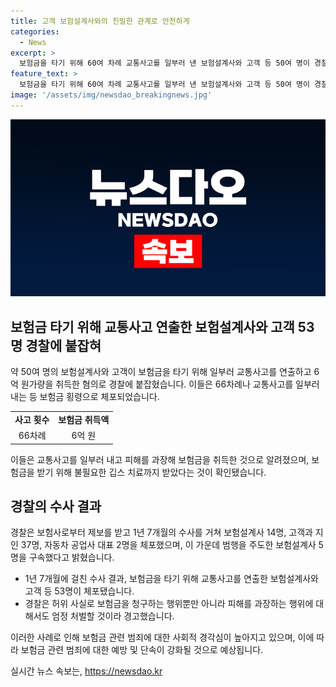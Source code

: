 ```yaml
---
title: 고객 보험설계사와의 친밀한 관계로 안전하게
categories:
  - News
excerpt: >
  보험금을 타기 위해 60여 차례 교통사고를 일부러 낸 보험설계사와 고객 등 50여 명이 경찰에 붙잡혀, 6억 원의 보험금을 편취했다. 이들의 공모로 일부러 사고를 내고 과장된 피해를 주장한 것으로 확인됐다. 경찰은 66건의 교통사고를 수사하며 주도적인 역할을 한 5명의 보험설계사를 구속했다. 또한 허위 사실로 보험금을 청구하거나 피해를 과장하는 행위에 대해 경고하고 있다. (150자)  
feature_text: >
  보험금을 타기 위해 60여 차례 교통사고를 일부러 낸 보험설계사와 고객 등 50여 명이 경찰에 붙잡혀, 6억 원의 보험금을 편취했다. 이들의 공모로 일부러 사고를 내고 과장된 피해를 주장한 것으로 확인됐다. 경찰은 66건의 교통사고를 수사하며 주도적인 역할을 한 5명의 보험설계사를 구속했다. 또한 허위 사실로 보험금을 청구하거나 피해를 과장하는 행위에 대해 경고하고 있다. (150자)  
image: '/assets/img/newsdao_breakingnews.jpg'
---
```


<p><img src="/assets/img/newsdao_breakingnews.jpg" alt="pcversion 속보" /></p>

<h2 data-ke-size="size26">보험금 타기 위해 교통사고 연출한 보험설계사와 고객 53명 경찰에 붙잡혀</h2>

<p data-ke-size="size16">약 50여 명의 보험설계사와 고객이 보험금을 타기 위해 일부러 교통사고를 연출하고 6억 원가량을 취득한 혐의로 경찰에 붙잡혔습니다. 이들은 66차례나 교통사고를 일부러 내는 등 보험금 횡령으로 체포되었습니다.</p>

<table>
  <tr>
    <td style="text-align: center; height: 17px;"><b>사고 횟수</b></td>
    <td style="text-align: center; height: 17px;"><b>보험금 취득액</b></td>
  </tr>
  <tr>
    <td style="text-align: center; height: 17px;">66차례</td>
    <td style="text-align: center; height: 17px;">6억 원</td>
  </tr>
</table>

<p data-ke-size="size16">이들은 교통사고를 일부러 내고 피해를 과장해 보험금을 취득한 것으로 알려졌으며, 보험금을 받기 위해 불필요한 깁스 치료까지 받았다는 것이 확인됐습니다.</p>

<h2 data-ke-size="size26">경찰의 수사 결과</h2>

<p data-ke-size="size16">경찰은 보험사로부터 제보를 받고 1년 7개월의 수사를 거쳐 보험설계사 14명, 고객과 지인 37명, 자동차 공업사 대표 2명을 체포했으며, 이 가운데 범행을 주도한 보험설계사 5명을 구속했다고 밝혔습니다.</p>

<ul>
  <li>1년 7개월에 걸친 수사 결과, 보험금을 타기 위해 교통사고를 연출한 보험설계사와 고객 등 53명이 체포됐습니다.</li>
  <li>경찰은 허위 사실로 보험금을 청구하는 행위뿐만 아니라 피해를 과장하는 행위에 대해서도 엄정 처벌할 것이라 경고했습니다.</li>
</ul>

<p data-ke-size="size16">이러한 사례로 인해 보험금 관련 범죄에 대한 사회적 경각심이 높아지고 있으며, 이에 따라 보험금 관련 범죄에 대한 예방 및 단속이 강화될 것으로 예상됩니다.</p>
실시간 뉴스 속보는, <a href="https://newsdao.kr" rel="dofollow">https://newsdao.kr</a>


